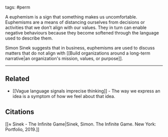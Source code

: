 tags: #perm 

A euphemism is a sign that something makes us uncomfortable. Euphemisms are a means of distancing ourselves from decisions or activities that we don’t align with our values. They in turn can enable negative behaviours because they become softened through the language used to describe them. 

Simon Sinek suggests that in business, euphemisms are used to discuss matters that do not align with [[Build organizations around a long-term narrative|an organization's mission, values, or purpose]].

---
## Related
- [[Vague language signals imprecise thinking]] - The way we express an idea is a symptom of how we feel about that idea. 

## Citations
[[≈ Sinek - The Infinite Game|Sinek, Simon. The Infinite Game. New York: Portfolio, 2019.]]
